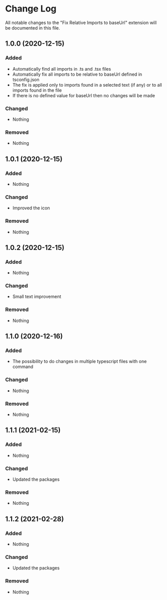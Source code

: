 # Change Log

All notable changes to the "Fix Relative Imports to baseUrl" extension will be documented in this file.

## 1.0.0 (2020-12-15)

### Added

- Automatically find all imports in .ts and .tsx files
- Automatically fix all imports to be relative to baseUrl defined in tsconfig.json
- The fix is applied only to imports found in a selected text (if any) or to all imports found in the file
- If there is no defined value for baseUrl then no changes will be made

### Changed

- Nothing

### Removed

- Nothing

## 1.0.1 (2020-12-15)

### Added

- Nothing

### Changed

- Improved the icon

### Removed

- Nothing

## 1.0.2 (2020-12-15)

### Added

- Nothing

### Changed

- Small text improvement

### Removed

- Nothing

## 1.1.0 (2020-12-16)

### Added

- The possibility to do changes in multiple typescript files with one command

### Changed

- Nothing

### Removed

- Nothing

## 1.1.1 (2021-02-15)

### Added

- Nothing

### Changed

- Updated the packages

### Removed

- Nothing

## 1.1.2 (2021-02-28)

### Added

- Nothing

### Changed

- Updated the packages

### Removed

- Nothing
